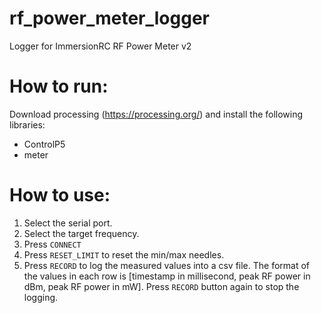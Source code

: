 # rf_power_meter_logger
Logger for ImmersionRC RF Power Meter v2

# How to run:
Download processing (https://processing.org/) and install the following libraries:
 * ControlP5
 * meter

# How to use:
 1. Select the serial port.
 2. Select the target frequency.
 3. Press `CONNECT`
 4. Press `RESET_LIMIT` to reset the min/max needles.
 5. Press `RECORD` to log the measured values into a csv file. The format of the values in each row is [timestamp in millisecond, peak RF power in dBm, peak RF power in mW]. Press `RECORD` button again to stop the logging.

